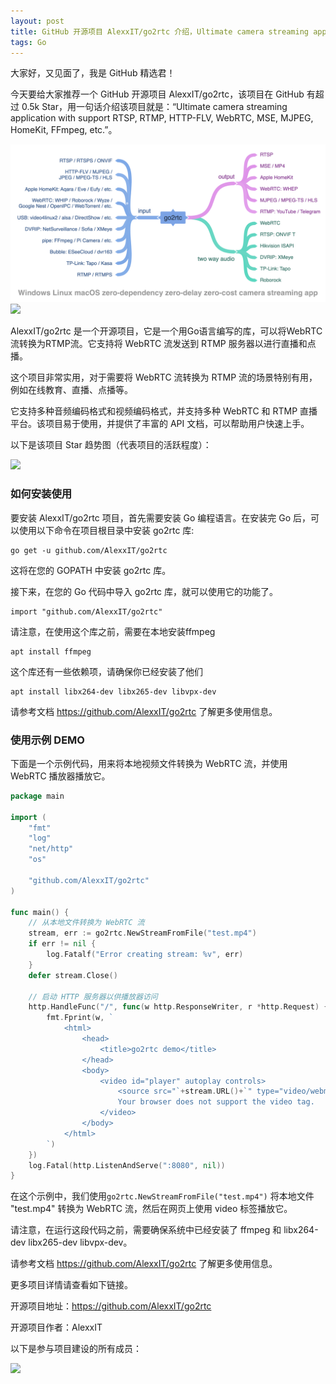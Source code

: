 ```yaml
---
layout: post
title: GitHub 开源项目 AlexxIT/go2rtc 介绍，Ultimate camera streaming application with support RTSP, RTMP, HTTP-FLV, WebRTC, MSE, MJPEG, HomeKit, FFmpeg, etc.
tags: Go
---
```


大家好，又见面了，我是 GitHub 精选君！

今天要给大家推荐一个 GitHub 开源项目 AlexxIT/go2rtc，该项目在 GitHub 有超过 0.5k Star，用一句话介绍该项目就是：“Ultimate camera streaming application with support RTSP, RTMP, HTTP-FLV, WebRTC, MSE, MJPEG, HomeKit, FFmpeg, etc.”。

![](https://raw.githubusercontent.com/AlexxIT/go2rtc/master/assets/go2rtc.png)
![](https://raw.githubusercontent.com/AlexxIT/go2rtc/master/assets/codecs.svg)

AlexxIT/go2rtc 是一个开源项目，它是一个用Go语言编写的库，可以将WebRTC流转换为RTMP流。它支持将 WebRTC 流发送到 RTMP 服务器以进行直播和点播。

这个项目非常实用，对于需要将 WebRTC 流转换为 RTMP 流的场景特别有用，例如在线教育、直播、点播等。

它支持多种音频编码格式和视频编码格式，并支持多种 WebRTC 和 RTMP 直播平台。该项目易于使用，并提供了丰富的 API 文档，可以帮助用户快速上手。


以下是该项目 Star 趋势图（代表项目的活跃程度）：

![](https://api.star-history.com/svg?repos=AlexxIT/go2rtc&type=Timeline)

### 如何安装使用

要安装 AlexxIT/go2rtc 项目，首先需要安装 Go 编程语言。在安装完 Go 后，可以使用以下命令在项目根目录中安装 go2rtc 库:
```
go get -u github.com/AlexxIT/go2rtc
```
这将在您的 GOPATH 中安装 go2rtc 库。

接下来，在您的 Go 代码中导入 go2rtc 库，就可以使用它的功能了。
```
import "github.com/AlexxIT/go2rtc"
```

请注意，在使用这个库之前，需要在本地安装ffmpeg
```
apt install ffmpeg
```

这个库还有一些依赖项，请确保你已经安装了他们
```
apt install libx264-dev libx265-dev libvpx-dev
```

请参考文档 https://github.com/AlexxIT/go2rtc 了解更多使用信息。


### 使用示例 DEMO

下面是一个示例代码，用来将本地视频文件转换为 WebRTC 流，并使用 WebRTC 播放器播放它。

```go
package main

import (
	"fmt"
	"log"
	"net/http"
	"os"

	"github.com/AlexxIT/go2rtc"
)

func main() {
	// 从本地文件转换为 WebRTC 流
	stream, err := go2rtc.NewStreamFromFile("test.mp4")
	if err != nil {
		log.Fatalf("Error creating stream: %v", err)
	}
	defer stream.Close()

	// 启动 HTTP 服务器以供播放器访问
	http.HandleFunc("/", func(w http.ResponseWriter, r *http.Request) {
		fmt.Fprint(w, `
			<html>
				<head>
					<title>go2rtc demo</title>
				</head>
				<body>
					<video id="player" autoplay controls>
						<source src="`+stream.URL()+`" type="video/webm">
						Your browser does not support the video tag.
					</video>
				</body>
			</html>
		`)
	})
	log.Fatal(http.ListenAndServe(":8080", nil))
}
```
在这个示例中，我们使用`go2rtc.NewStreamFromFile("test.mp4")` 将本地文件 "test.mp4" 转换为 WebRTC 流，然后在网页上使用 video 标签播放它。

请注意，在运行这段代码之前，需要确保系统中已经安装了 ffmpeg 和 libx264-dev libx265-dev libvpx-dev。

请参考文档 https://github.com/AlexxIT/go2rtc 了解更多使用信息。


更多项目详情请查看如下链接。

开源项目地址：https://github.com/AlexxIT/go2rtc 

开源项目作者：AlexxIT

以下是参与项目建设的所有成员：

![](https://contrib.rocks/image?repo=AlexxIT/go2rtc)

